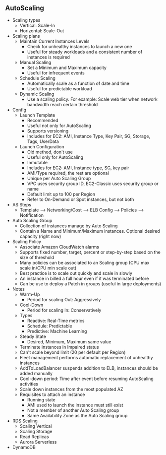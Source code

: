 ## AutoScaling

* Scaling types
  * Vertical: Scale-In
  * Horizontal: Scale-Out
* Scaling plans
  * Maintain Current Instances Levels
    * Check for unhealthy instances to launch a new one
    * Useful for steady workloads and a consistent number of instances is required
  * Manual Scaling
    * Set a Minimum and Maximum capacity
    * Useful for infrequent events
  * Schedule Scaling
    * Automatically scale as a function of date and time
    * Useful for predictable workload
  * Dynamic Scaling
    * Use a scaling policy. For example: Scale web tier when network bandwidth reach certain threshold
* Config
  * Launch Template
    * Recommended
    * Useful not only for AutoScaling
    * Supports versioning
    * Includes for EC2: AMI, Instance Type, Key Pair, SG, Storage, Tags, UserData
  * Launch Configuration
    * Old method, don't use
    * Useful only for AutoScaling
    * Inmutable
    * Includes for EC2: AMI, Instance type, SG, key pair
    * AMI/Type required, the rest are optional
    * Unique per Auto Scaling Group
    * VPC uses security group ID, EC2-Classic uses security group or name
    * Default limit up to 100 per Region
    * Refer to On-Demand or Spot instances, but not both
* AS Steps
  * Template --> Networking/Cost --> ELB Config --> Policies --> Notification
* Auto Scaling Group
  * Collection of instances manage by Auto Scaling
  * Contain a Name and Minimum/Maximum instances. Optional desired capacity (right now)
* Scaling Policy
    * Associate Amazon CloudWatch alarms
    * Supports fixed number, target, percent or step-by-step based on the size of threshold
    * Many policies can be associated to an Scaling group (CPU max scale in/CPU min scale out)
  * Best practice is to scale out quickly and scale in slowly
  * An instance in billed a full hour even if it was terminated before
  * Can be use to deploy a Patch in groups (useful in large deployments)
* Notes
  * Warm-Up
    * Period for scaling Out: Aggressively
  * Cool-Down
    * Period for scaling In: Conservatively
  * Types
    * Reactive: Real-Time metrics
    * Schedule: Predictable
    * Predictive: Machine Learning
  * Steady State
    * Desired, Minimum, Maximum same value
  * Terminate instances in Impaired status
  * Can't scale beyond limit (20 per default per Region)
  * Fleet management performs automatic replacement of unhealthy instances
  * AddToLoadBalancer suspends addition to ELB, instances should be added manually
  * Cool-down period: Time after event before resuming AutoScaling activities
  * Scale down instances from the most populated AZ
  * Requisites to attach an instance
    * Running state
    * AMI used to launch the instance must still exist
    * Not a member of another Auto Scaling group
    * Same Availability Zone as the Auto Scaling group
* RDS Scaling
  * Scaling Vertical
  * Scaling Storage
  * Read Replicas
  * Aurora Serverless
* DynamoDB
